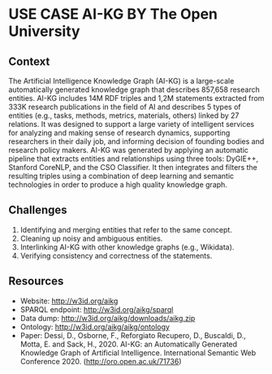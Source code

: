 # USE CASE AI-KG BY The Open University

## Context
The Artificial Intelligence Knowledge Graph (AI-KG) is a large-scale automatically generated knowledge graph that describes 857,658 research entities. AI-KG includes 14M RDF triples and 1,2M statements extracted from 333K research publications in the field of AI and describes 5 types of entities (e.g., tasks, methods, metrics, materials, others) linked by 27 relations. It was designed to support a large variety of intelligent services for analyzing and making sense of research dynamics, supporting researchers in their daily job, and informing decision of founding bodies and research policy makers. AI-KG was generated by applying an automatic pipeline that extracts entities and relationships using three tools: DyGIE++, Stanford CoreNLP, and the CSO Classifier. It then integrates and filters the resulting triples using a combination of deep learning and semantic technologies in order to produce a high quality knowledge graph. 


## Challenges
1. Identifying and merging entities that refer to the same concept.
2. Cleaning up noisy and ambiguous entities.
3. Interlinking AI-KG with other knowledge graphs (e.g., Wikidata).
4. Verifying consistency and correctness of the statements.

## Resources
- Website: http://w3id.org/aikg
- SPARQL endpoint: http://w3id.org/aikg/sparql
- Data dump: http://w3id.org/aikg/downloads/aikg.zip
- Ontology: http://w3id.org/aikg/aikg/ontology
- Paper: Dessi, D., Osborne, F., Reforgiato Recupero, D., Buscaldi, D., Motta, E. and Sack, H., 2020. AI-KG: an Automatically Generated Knowledge Graph of Artificial Intelligence. International Semantic Web Conference 2020. (http://oro.open.ac.uk/71736)
